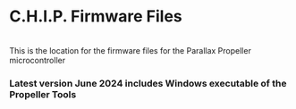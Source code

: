 # C.H.I.P. Firmware Files<br>
<br>
This is the location for the firmware files for the Parallax Propeller microcontroller<br>

### Latest version June 2024 includes Windows executable of the Propeller Tools
